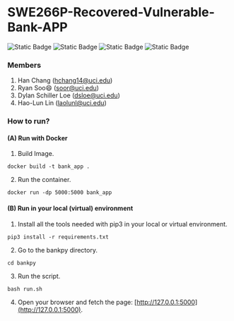 # SWE266P-Recovered-Vulnerable-Bank-APP
![Static Badge](https://img.shields.io/badge/UCI-blue) ![Static Badge](https://img.shields.io/badge/MSWE-yellow) ![Static Badge](https://img.shields.io/badge/Spring_2024-gray) ![Static Badge](https://img.shields.io/badge/266P-orange)

### Members
1. Han Chang (hchang14@uci.edu)
2. Ryan Soo😄 (soor@uci.edu)
3. Dylan Schiller Loe (dsloe@uci.edu)
4. Hao-Lun Lin (laolunl@uci.edu)

### How to run?
#### (A) Run with Docker
1. Build Image.
```
docker build -t bank_app .       
```
2. Run the container.
```
docker run -dp 5000:5000 bank_app
```

#### (B) Run in your local (virtual) environment
1. Install all the tools needed with pip3 in your local or virtual environment.
```
pip3 install -r requirements.txt
```
2. Go to the bankpy directory.
```
cd bankpy
```
3. Run the script.
```
bash run.sh
```
4. Open your browser and fetch the page: [http://127.0.0.1:5000](http://127.0.0.1:5000).
